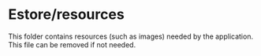# Estore/resources

This folder contains resources (such as images) needed by the application. This file can
be removed if not needed.

